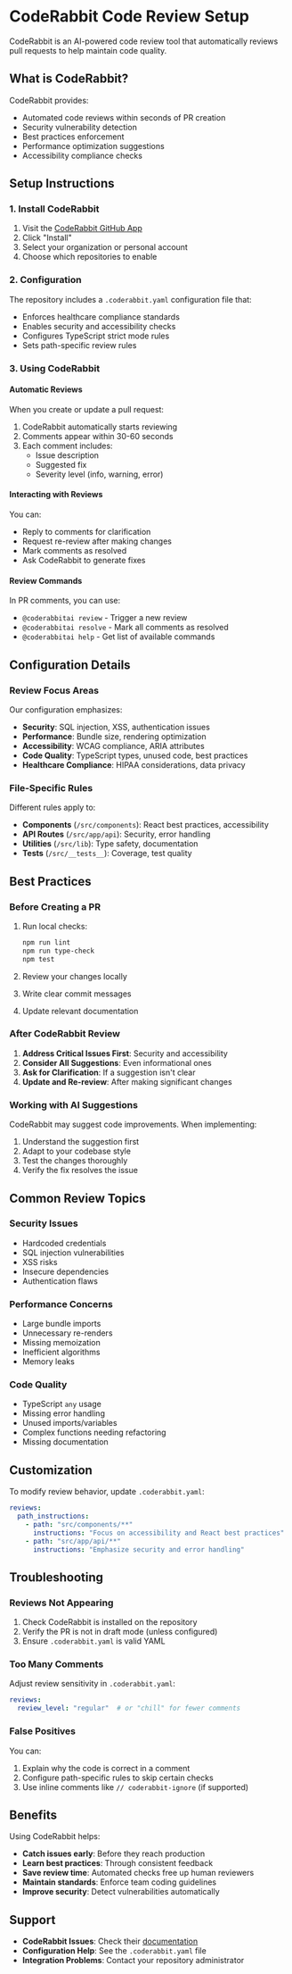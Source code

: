# CodeRabbit Code Review Setup

CodeRabbit is an AI-powered code review tool that automatically reviews pull requests to help maintain code quality.

## What is CodeRabbit?

CodeRabbit provides:
- Automated code reviews within seconds of PR creation
- Security vulnerability detection
- Best practices enforcement
- Performance optimization suggestions
- Accessibility compliance checks

## Setup Instructions

### 1. Install CodeRabbit

1. Visit the [CodeRabbit GitHub App](https://github.com/marketplace/coderabbitai)
2. Click "Install"
3. Select your organization or personal account
4. Choose which repositories to enable

### 2. Configuration

The repository includes a `.coderabbit.yaml` configuration file that:
- Enforces healthcare compliance standards
- Enables security and accessibility checks
- Configures TypeScript strict mode rules
- Sets path-specific review rules

### 3. Using CodeRabbit

#### Automatic Reviews

When you create or update a pull request:
1. CodeRabbit automatically starts reviewing
2. Comments appear within 30-60 seconds
3. Each comment includes:
   - Issue description
   - Suggested fix
   - Severity level (info, warning, error)

#### Interacting with Reviews

You can:
- Reply to comments for clarification
- Request re-review after making changes
- Mark comments as resolved
- Ask CodeRabbit to generate fixes

#### Review Commands

In PR comments, you can use:
- `@coderabbitai review` - Trigger a new review
- `@coderabbitai resolve` - Mark all comments as resolved
- `@coderabbitai help` - Get list of available commands

## Configuration Details

### Review Focus Areas

Our configuration emphasizes:
- **Security**: SQL injection, XSS, authentication issues
- **Performance**: Bundle size, rendering optimization
- **Accessibility**: WCAG compliance, ARIA attributes
- **Code Quality**: TypeScript types, unused code, best practices
- **Healthcare Compliance**: HIPAA considerations, data privacy

### File-Specific Rules

Different rules apply to:
- **Components** (`/src/components`): React best practices, accessibility
- **API Routes** (`/src/app/api`): Security, error handling
- **Utilities** (`/src/lib`): Type safety, documentation
- **Tests** (`/src/__tests__`): Coverage, test quality

## Best Practices

### Before Creating a PR

1. Run local checks:
   ```bash
   npm run lint
   npm run type-check
   npm test
   ```

2. Review your changes locally
3. Write clear commit messages
4. Update relevant documentation

### After CodeRabbit Review

1. **Address Critical Issues First**: Security and accessibility
2. **Consider All Suggestions**: Even informational ones
3. **Ask for Clarification**: If a suggestion isn't clear
4. **Update and Re-review**: After making significant changes

### Working with AI Suggestions

CodeRabbit may suggest code improvements. When implementing:
1. Understand the suggestion first
2. Adapt to your codebase style
3. Test the changes thoroughly
4. Verify the fix resolves the issue

## Common Review Topics

### Security Issues

- Hardcoded credentials
- SQL injection vulnerabilities
- XSS risks
- Insecure dependencies
- Authentication flaws

### Performance Concerns

- Large bundle imports
- Unnecessary re-renders
- Missing memoization
- Inefficient algorithms
- Memory leaks

### Code Quality

- TypeScript `any` usage
- Missing error handling
- Unused imports/variables
- Complex functions needing refactoring
- Missing documentation

## Customization

To modify review behavior, update `.coderabbit.yaml`:

```yaml
reviews:
  path_instructions:
    - path: "src/components/**"
      instructions: "Focus on accessibility and React best practices"
    - path: "src/app/api/**"
      instructions: "Emphasize security and error handling"
```

## Troubleshooting

### Reviews Not Appearing

1. Check CodeRabbit is installed on the repository
2. Verify the PR is not in draft mode (unless configured)
3. Ensure `.coderabbit.yaml` is valid YAML

### Too Many Comments

Adjust review sensitivity in `.coderabbit.yaml`:
```yaml
reviews:
  review_level: "regular"  # or "chill" for fewer comments
```

### False Positives

You can:
1. Explain why the code is correct in a comment
2. Configure path-specific rules to skip certain checks
3. Use inline comments like `// coderabbit-ignore` (if supported)

## Benefits

Using CodeRabbit helps:
- **Catch issues early**: Before they reach production
- **Learn best practices**: Through consistent feedback
- **Save review time**: Automated checks free up human reviewers
- **Maintain standards**: Enforce team coding guidelines
- **Improve security**: Detect vulnerabilities automatically

## Support

- **CodeRabbit Issues**: Check their [documentation](https://docs.coderabbit.ai)
- **Configuration Help**: See the `.coderabbit.yaml` file
- **Integration Problems**: Contact your repository administrator